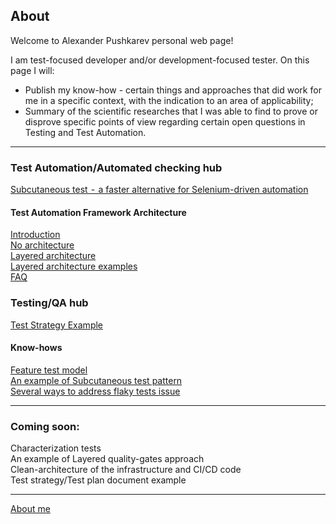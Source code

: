 ## About

Welcome to Alexander Pushkarev personal web page!

I am test-focused developer and/or development-focused tester. On this page I will:

  * Publish my know-how - certain things and approaches that did work for me in a specific context, with the indication to an area of applicability;
  * Summary of the scientific researches that I was able to find to prove or disprove specific points of view regarding certain open questions in Testing and Test Automation.

<hr>

### Test Automation/Automated checking hub

[Subcutaneous test  -  a faster alternative for Selenium-driven automation](https://medium.com/@alexspush/an-alternative-to-ubiquitous-ui-level-checking-subcutaneous-tests-8d29e8883fc2)

#### Test Automation Framework Architecture

[Introduction](https://senpay.github.io/ta/taf/taf_intro)  
[No architecture](https://senpay.github.io/ta/taf/taf_no_architecture)  
[Layered architecture](https://senpay.github.io/ta/taf/taf_layered)  
[Layered architecture examples](http://aqaguy.blogspot.com/p/blog-page_26.html)  
[FAQ](https://senpay.github.io/ta/taf/taf_faq)  

### Testing/QA hub  
[Test Strategy Example](https://senpay.github.io/testing/test_strategy/test_strategy_example)  


#### Know-hows
[Feature test model](https://senpay.github.io/ta/ftm/feature_tests)  
[An example of Subcutaneous test pattern](http://aqaguy.blogspot.com/2019/10/getting-most-of-you-automated-checks.html)  
[Several ways to address flaky tests issue](https://senpay.github.io/ta/know-hows/flaky_tests_fix)

<hr>

### Coming soon:
Characterization tests  
An example of Layered quality-gates approach  
Clean-architecture of the infrastructure and CI/CD code  
Test strategy/Test plan document example

<hr>

[About me](https://senpay.github.io/cv)  
